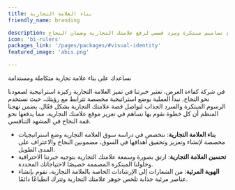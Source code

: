 ```yaml
---
title: بناء العلامة التجارية
friendly_name: branding

description: نقوم بإنشاء استراتيجيات مخصصة مع تصاميم مبتكرة وسرد قصصي لرفع علامتك التجارية وضمان النجاح.
icon: 'bi-rulers'
packages_link: '/pages/packages/#visual-identity'
featured_image: 'abis.png'

---
```


نساعدك على بناء علامة تجارية متكاملة ومستدامة

في شركة كفاءة العرض، تعتبر خبرتنا في تميز العلامة التجارية ركيزة استراتيجية لصعودنا نحو النجاح. نبدأ العملية بوضع استراتيجية مخصصة تترابط مع رؤيتك، حيث نستخدم الرسوم المبتكرة والسرد الجذاب لنواصل قصة علامتك التجارية بشكل فعّال. يضمن نهجنا المنظم أن كل خطوة نقوم بها تساهم في تعزيز موقع علامتك التجارية، مما يدفعها نحو قمة النجاح في المشهد التنافسي.


-  **بناء العلامة التجارية**: نتخصص في دراسة سوق العلامة التجارية  وضع استراتيجيات مخصصة لإنشاء وتعزيز وتحقيق اهدافها في السوق، مضمونين النجاح والاعتراف على المدى الطويل.
- **تحسين العلامة التجارية**: ارتق بصورة وسمعة علامتك التجارية بتوجيه خبرتنا الاحترافية وحلولنا المبتكرة المصممة خصيصًا لاحتياجاتك المحددة.
- **الهوية المرئية**: من الشعارات إلى الإرشادات الخاصة بالعلامة التجارية، نقوم بإنشاء عناصر مرئية جذابة تلخص جوهر علامتك التجارية وتترك انطباعًا دائمًا.


<br>

<!-- ## بناء العلامة التجارية
 
<br>

|                                            **الباقة الأولى**                                           |                             **الباقة الثانية**                             |                                                     **الباقة الثالثة**                                                    |
|------------------------------------------------------------------------------------------------------:|--------------------------------------------------------------------------:|-------------------------------------------------------------------------------------------------------------------------:|
| - بناء علامة تجارية متكاملة<br>- إستراتيجية العلامة التجارية<br>  - الهوية البصرية<br>- 6 تطبيقات للهوية<br>   | - بناء الهوية البصرية<br>- الشعار<br>- العناصر البصرية<br>- 3 تطبيقات للهوية<br>   | - تحسين العلامة التجارية<br>- تحسين إستراتيجية العلامة التجارية<br>- تحسين الهوية البصرية<br>- تحسين تطبيقات الهوية البصرية<br>   |
|                                           السعر: 24,150 ر.س.                                           |                              السعر: 8,395 ر.س.                             |                                                     السعر: 8,050 ر.س.                                                     |


<br>  -->
